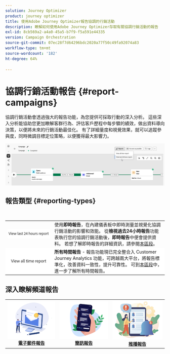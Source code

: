 ```yaml
---
solution: Journey Optimizer
product: journey optimizer
title: 使用Adobe Journey Optimizer報告協調的行銷活動
description: 瞭解如何使用Adobe Journey Optimizer存取有關協調行銷活動的報告
exl-id: 8cb569a2-a4a0-45a5-b7f9-f5a591e44335
version: Campaign Orchestration
source-git-commit: 07ec28f7d64296bdc2020a77f50c49fa92074a83
workflow-type: tm+mt
source-wordcount: '182'
ht-degree: 64%

---
```



# 協調行銷活動報告 {#report-campaigns}

協調行銷活動會透過強大的報告功能，為您提供可採取行動的深入分析。 這些深入分析能協助您更加瞭解客群行為、評估客戶歷程中每步驟的績效，做出資料導向決策，以便將未來的行銷活動最佳化。 有了詳細量度和視覺效果，就可以追蹤參與度，同時微調目標定位策略，以便獲得最大影響力。

![](assets/report-orchestrated.png)

## 報告類型 {#reporting-types}

<table style="table-layout:auto; width: 100%; border-collapse: collapse;">
  <tbody>
    <tr>
      <td><a href="../reports/live-report.md"><img alt="即時報告" src="assets/last-24hours.png"></a></td>
      <td>
        使用<b>即時報告</b>，在內建儀表板中即時測量並視覺化協調行銷活動的影響和效能。 從<b>檢視過去24小時報告</b>功能表執行您的協調行銷活動後，<b>即時報告</b>中便會提供資料。 若想了解即時報告的詳細資訊，請參閱<a href="../reports/live-report.md">本區段</a>。
      </td>
        </br>
    </tr>
    <tr style="background-color: #FFFFFF;">
      <td><a href="../reports/report-gs-cja.md"><img alt="所有期間報告" src="assets/all-time-report.png"></a></td>
      <td>
        <b>所有時間報告</b> - 報告功能現已完全整合入 Customer Journey Analytics 功能，可跨越兩大平台，將報告標準化，改善資料一致性，提升可靠性。 可到<a href="../reports/report-gs-cja.md">本區段</a>中，進一步了解所有時間報告。
      </td>
    </tr>
  </tbody>
</table>

## 深入瞭解頻道報告

<table style="table-layout:fixed"><tr style="border: 0; text-align: center;" >
<td><a href="../reports/campaign-global-report-cja-email.md"><img alt="電子郵件" src="../channels/assets/do-not-localize/email.png"></a><br/><a href="../reports/campaign-global-report-cja-email.md"><strong>電子郵件報告</strong></a></td>
<td><a href="../reports/campaign-global-report-cja-sms.md"><img alt="簡訊" src="../channels/assets/do-not-localize/sms.png"></a><br/><a href="../reports/campaign-global-report-cja-sms.md"><strong>簡訊報告</strong></a></td>
<td><a href="../reports/campaign-global-report-cja-push.md"><img alt="推播" src="../channels/assets/do-not-localize/push.png"></a><a href="../reports/campaign-global-report-cja-push.md"><strong>推播報告</strong></a></td>
</tr></table>

